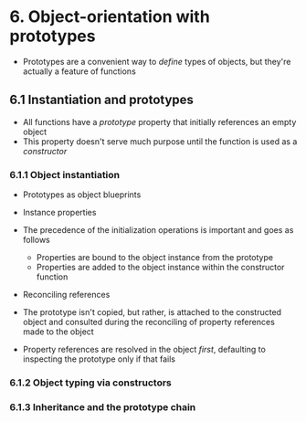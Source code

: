# 6. Object-orientation with prototypes
* Prototypes are a convenient way to *define* types of objects, but they're actually a feature of functions

## 6.1 Instantiation and prototypes
* All functions have a *prototype* property that initially references an empty object
* This property doesn't serve much purpose until the function is used as a *constructor*

### 6.1.1 Object instantiation
* Prototypes as object blueprints

* Instance properties
* The precedence of the initialization operations is important and goes as follows
    * Properties are bound to the object instance from the prototype
    * Properties are added to the object instance within the constructor function

* Reconciling references
* The prototype isn't copied, but rather, is attached to the constructed object and consulted during the reconciling of property references made to the object
* Property references are resolved in the object *first*, defaulting to inspecting the prototype only if that fails

### 6.1.2 Object typing via constructors

### 6.1.3 Inheritance and the prototype chain

